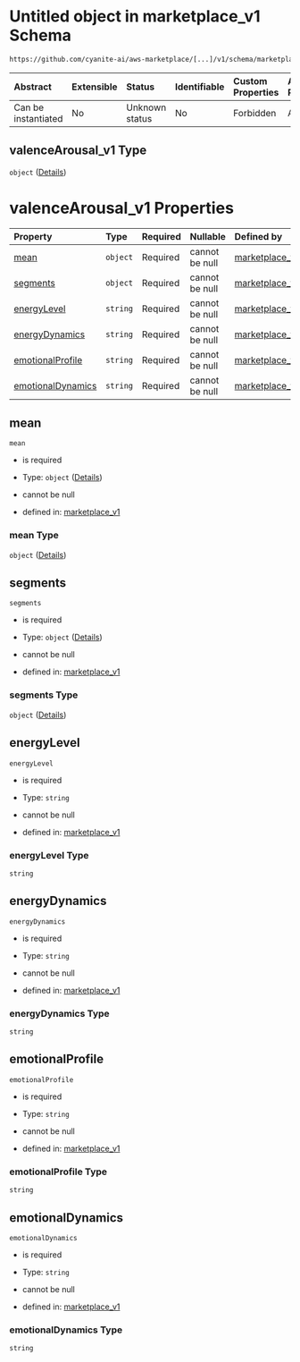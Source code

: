 # Untitled object in marketplace\_v1 Schema

```txt
https://github.com/cyanite-ai/aws-marketplace/[...]/v1/schema/marketplace_v1.schema.json#/properties/analysis/properties/valenceArousal_v1
```



| Abstract            | Extensible | Status         | Identifiable | Custom Properties | Additional Properties | Access Restrictions | Defined In                                                                                   |
| :------------------ | :--------- | :------------- | :----------- | :---------------- | :-------------------- | :------------------ | :------------------------------------------------------------------------------------------- |
| Can be instantiated | No         | Unknown status | No           | Forbidden         | Allowed               | none                | [marketplace\_v1.schema.json\*](../schema/marketplace_v1.schema.json "open original schema") |

## valenceArousal\_v1 Type

`object` ([Details](marketplace_v1-properties-analysis-properties-valencearousal_v1.md))

# valenceArousal\_v1 Properties

| Property                                | Type     | Required | Nullable       | Defined by                                                                                                                                                                                                                                                                                    |
| :-------------------------------------- | :------- | :------- | :------------- | :-------------------------------------------------------------------------------------------------------------------------------------------------------------------------------------------------------------------------------------------------------------------------------------------- |
| [mean](#mean)                           | `object` | Required | cannot be null | [marketplace\_v1](marketplace_v1-properties-analysis-properties-valencearousal_v1-properties-mean.md "https://github.com/cyanite-ai/aws-marketplace/\[...]/v1/schema/marketplace_v1.schema.json#/properties/analysis/properties/valenceArousal_v1/properties/mean")                           |
| [segments](#segments)                   | `object` | Required | cannot be null | [marketplace\_v1](marketplace_v1-properties-analysis-properties-valencearousal_v1-properties-segments.md "https://github.com/cyanite-ai/aws-marketplace/\[...]/v1/schema/marketplace_v1.schema.json#/properties/analysis/properties/valenceArousal_v1/properties/segments")                   |
| [energyLevel](#energylevel)             | `string` | Required | cannot be null | [marketplace\_v1](marketplace_v1-properties-analysis-properties-valencearousal_v1-properties-energylevel.md "https://github.com/cyanite-ai/aws-marketplace/\[...]/v1/schema/marketplace_v1.schema.json#/properties/analysis/properties/valenceArousal_v1/properties/energyLevel")             |
| [energyDynamics](#energydynamics)       | `string` | Required | cannot be null | [marketplace\_v1](marketplace_v1-properties-analysis-properties-valencearousal_v1-properties-energydynamics.md "https://github.com/cyanite-ai/aws-marketplace/\[...]/v1/schema/marketplace_v1.schema.json#/properties/analysis/properties/valenceArousal_v1/properties/energyDynamics")       |
| [emotionalProfile](#emotionalprofile)   | `string` | Required | cannot be null | [marketplace\_v1](marketplace_v1-properties-analysis-properties-valencearousal_v1-properties-emotionalprofile.md "https://github.com/cyanite-ai/aws-marketplace/\[...]/v1/schema/marketplace_v1.schema.json#/properties/analysis/properties/valenceArousal_v1/properties/emotionalProfile")   |
| [emotionalDynamics](#emotionaldynamics) | `string` | Required | cannot be null | [marketplace\_v1](marketplace_v1-properties-analysis-properties-valencearousal_v1-properties-emotionaldynamics.md "https://github.com/cyanite-ai/aws-marketplace/\[...]/v1/schema/marketplace_v1.schema.json#/properties/analysis/properties/valenceArousal_v1/properties/emotionalDynamics") |

## mean



`mean`

*   is required

*   Type: `object` ([Details](marketplace_v1-properties-analysis-properties-valencearousal_v1-properties-mean.md))

*   cannot be null

*   defined in: [marketplace\_v1](marketplace_v1-properties-analysis-properties-valencearousal_v1-properties-mean.md "https://github.com/cyanite-ai/aws-marketplace/\[...]/v1/schema/marketplace_v1.schema.json#/properties/analysis/properties/valenceArousal_v1/properties/mean")

### mean Type

`object` ([Details](marketplace_v1-properties-analysis-properties-valencearousal_v1-properties-mean.md))

## segments



`segments`

*   is required

*   Type: `object` ([Details](marketplace_v1-properties-analysis-properties-valencearousal_v1-properties-segments.md))

*   cannot be null

*   defined in: [marketplace\_v1](marketplace_v1-properties-analysis-properties-valencearousal_v1-properties-segments.md "https://github.com/cyanite-ai/aws-marketplace/\[...]/v1/schema/marketplace_v1.schema.json#/properties/analysis/properties/valenceArousal_v1/properties/segments")

### segments Type

`object` ([Details](marketplace_v1-properties-analysis-properties-valencearousal_v1-properties-segments.md))

## energyLevel



`energyLevel`

*   is required

*   Type: `string`

*   cannot be null

*   defined in: [marketplace\_v1](marketplace_v1-properties-analysis-properties-valencearousal_v1-properties-energylevel.md "https://github.com/cyanite-ai/aws-marketplace/\[...]/v1/schema/marketplace_v1.schema.json#/properties/analysis/properties/valenceArousal_v1/properties/energyLevel")

### energyLevel Type

`string`

## energyDynamics



`energyDynamics`

*   is required

*   Type: `string`

*   cannot be null

*   defined in: [marketplace\_v1](marketplace_v1-properties-analysis-properties-valencearousal_v1-properties-energydynamics.md "https://github.com/cyanite-ai/aws-marketplace/\[...]/v1/schema/marketplace_v1.schema.json#/properties/analysis/properties/valenceArousal_v1/properties/energyDynamics")

### energyDynamics Type

`string`

## emotionalProfile



`emotionalProfile`

*   is required

*   Type: `string`

*   cannot be null

*   defined in: [marketplace\_v1](marketplace_v1-properties-analysis-properties-valencearousal_v1-properties-emotionalprofile.md "https://github.com/cyanite-ai/aws-marketplace/\[...]/v1/schema/marketplace_v1.schema.json#/properties/analysis/properties/valenceArousal_v1/properties/emotionalProfile")

### emotionalProfile Type

`string`

## emotionalDynamics



`emotionalDynamics`

*   is required

*   Type: `string`

*   cannot be null

*   defined in: [marketplace\_v1](marketplace_v1-properties-analysis-properties-valencearousal_v1-properties-emotionaldynamics.md "https://github.com/cyanite-ai/aws-marketplace/\[...]/v1/schema/marketplace_v1.schema.json#/properties/analysis/properties/valenceArousal_v1/properties/emotionalDynamics")

### emotionalDynamics Type

`string`
